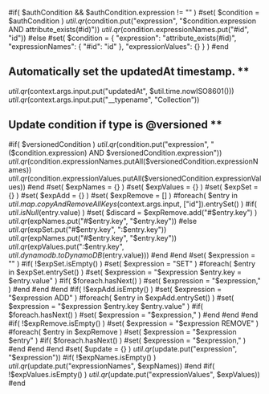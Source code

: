#if( $authCondition && $authCondition.expression != "" )
  #set( $condition = $authCondition )
  $util.qr($condition.put("expression", "$condition.expression AND attribute_exists(#id)"))
  $util.qr($condition.expressionNames.put("#id", "id"))
#else
  #set( $condition = {
  "expression": "attribute_exists(#id)",
  "expressionNames": {
      "#id": "id"
  },
  "expressionValues": {}
} )
#end
## Automatically set the updatedAt timestamp. **
$util.qr($context.args.input.put("updatedAt", $util.time.nowISO8601()))
$util.qr($context.args.input.put("__typename", "Collection"))
## Update condition if type is @versioned **
#if( $versionedCondition )
  $util.qr($condition.put("expression", "($condition.expression) AND $versionedCondition.expression"))
  $util.qr($condition.expressionNames.putAll($versionedCondition.expressionNames))
  $util.qr($condition.expressionValues.putAll($versionedCondition.expressionValues))
#end
#set( $expNames = {} )
#set( $expValues = {} )
#set( $expSet = {} )
#set( $expAdd = {} )
#set( $expRemove = [] )
#foreach( $entry in $util.map.copyAndRemoveAllKeys($context.args.input, ["id"]).entrySet() )
  #if( $util.isNull($entry.value) )
    #set( $discard = $expRemove.add("#$entry.key") )
    $util.qr($expNames.put("#$entry.key", "$entry.key"))
  #else
    $util.qr($expSet.put("#$entry.key", ":$entry.key"))
    $util.qr($expNames.put("#$entry.key", "$entry.key"))
    $util.qr($expValues.put(":$entry.key", $util.dynamodb.toDynamoDB($entry.value)))
  #end
#end
#set( $expression = "" )
#if( !$expSet.isEmpty() )
  #set( $expression = "SET" )
  #foreach( $entry in $expSet.entrySet() )
    #set( $expression = "$expression $entry.key = $entry.value" )
    #if( $foreach.hasNext() )
      #set( $expression = "$expression," )
    #end
  #end
#end
#if( !$expAdd.isEmpty() )
  #set( $expression = "$expression ADD" )
  #foreach( $entry in $expAdd.entrySet() )
    #set( $expression = "$expression $entry.key $entry.value" )
    #if( $foreach.hasNext() )
      #set( $expression = "$expression," )
    #end
  #end
#end
#if( !$expRemove.isEmpty() )
  #set( $expression = "$expression REMOVE" )
  #foreach( $entry in $expRemove )
    #set( $expression = "$expression $entry" )
    #if( $foreach.hasNext() )
      #set( $expression = "$expression," )
    #end
  #end
#end
#set( $update = {} )
$util.qr($update.put("expression", "$expression"))
#if( !$expNames.isEmpty() )
  $util.qr($update.put("expressionNames", $expNames))
#end
#if( !$expValues.isEmpty() )
  $util.qr($update.put("expressionValues", $expValues))
#end

